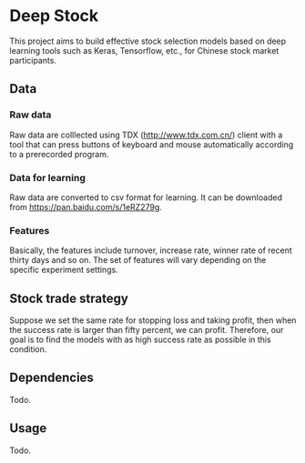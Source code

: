 # Deep Stock

This project aims to build effective stock selection models based on deep learning tools such as Keras, Tensorflow, etc., for Chinese stock market participants.

## Data

### Raw data

Raw data are colllected using TDX (http://www.tdx.com.cn/) client with a tool that can press buttons of keyboard and mouse automatically according to a prerecorded program.

### Data for learning

Raw data are converted to csv format for learning. It can be downloaded from https://pan.baidu.com/s/1eRZ279g.

### Features

Basically, the features include turnover, increase rate, winner rate of recent thirty days and so on. The set of features will vary depending on the specific experiment settings.

## Stock trade strategy

Suppose we set the same rate for stopping loss and taking profit, then when the success rate is larger than fifty percent, we can profit. Therefore, our goal is to find the models with as high success rate as possible in this condition.

## Dependencies

Todo.

## Usage

Todo.
